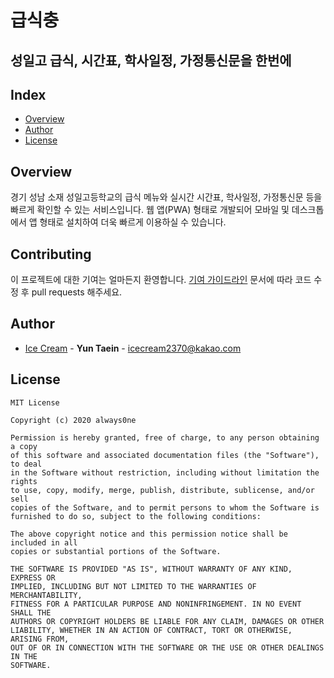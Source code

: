 # 급식충
## 성일고 급식, 시간표, 학사일정, 가정통신문을 한번에

## Index
  - [Overview](#overview) 
  - [Author](#author)
  - [License](#license)
<!--  Other options to write Readme
  - [Deployment](#deployment)
  - [Used or Referenced Projects](Used-or-Referenced-Projects)
-->

## Overview
<!-- Write Overview about this project -->
경기 성남 소재 성일고등학교의 급식 메뉴와 실시간 시간표, 학사일정, 가정통신문 등을 빠르게 확인할 수 있는 서비스입니다.
웹 앱(PWA) 형태로 개발되어 모바일 및 데스크톱에서 앱 형태로 설치하여 더욱 빠르게 이용하실 수 있습니다.

## Contributing
<!-- Write the way to contribute -->
이 프로젝트에 대한 기여는 얼마든지 환영합니다. 
[기여 가이드라인](CONTRIBUTING.md) 문서에 따라 코드 수정 후 pull requests 해주세요.

## Author
  - [Ice Cream](https://github.com/icecream0910) - **Yun Taein** - <icecream2370@kakao.com>
<!--
## Used or Referenced Projects
 - [referenced Project](project link) - **LICENSE** - little-bit introduce
-->

## License

```
MIT License

Copyright (c) 2020 always0ne

Permission is hereby granted, free of charge, to any person obtaining a copy
of this software and associated documentation files (the "Software"), to deal
in the Software without restriction, including without limitation the rights
to use, copy, modify, merge, publish, distribute, sublicense, and/or sell
copies of the Software, and to permit persons to whom the Software is
furnished to do so, subject to the following conditions:

The above copyright notice and this permission notice shall be included in all
copies or substantial portions of the Software.

THE SOFTWARE IS PROVIDED "AS IS", WITHOUT WARRANTY OF ANY KIND, EXPRESS OR
IMPLIED, INCLUDING BUT NOT LIMITED TO THE WARRANTIES OF MERCHANTABILITY,
FITNESS FOR A PARTICULAR PURPOSE AND NONINFRINGEMENT. IN NO EVENT SHALL THE
AUTHORS OR COPYRIGHT HOLDERS BE LIABLE FOR ANY CLAIM, DAMAGES OR OTHER
LIABILITY, WHETHER IN AN ACTION OF CONTRACT, TORT OR OTHERWISE, ARISING FROM,
OUT OF OR IN CONNECTION WITH THE SOFTWARE OR THE USE OR OTHER DEALINGS IN THE
SOFTWARE.
```
